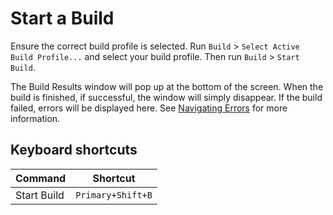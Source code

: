 # Start a Build

Ensure the correct build profile is selected. Run `Build` &gt;
`Select Active Build Profile...` and select your build profile. Then run `Build`
&gt; `Start Build`.

The Build Results window will pop up at the bottom of the screen. When the build
is finished, if successful, the window will simply disappear. If the build
failed, errors will be displayed here. See
[Navigating Errors](navigating-errors) for more information.

## Keyboard shortcuts

| Command     | Shortcut          |
| ----------- | ----------------- |
| Start Build | `Primary+Shift+B` |
